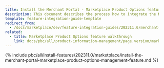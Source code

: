 ```yaml
---
title: Install the Merchant Portal - Marketplace Product Options feature
description: This document describes the process how to integrate the Merchant Portal — Marketplace Product Options Management into a Spryker project.
template: feature-integration-guide-template
redirect_from:
  - /docs/marketplace/dev/feature-integration-guides/202311.0/merchant-portal-marketplace-product-options-management-feature-integration.html
related:
  - title: Marketplace Product Options feature walkthrough
    link: docs/pbc/all/product-information-management/page.version/marketplace/marketplace-product-options-feature-overview.html
---
```


{% include pbc/all/install-features/202311.0/marketplace/install-the-merchant-portal-marketplace-product-options-management-feature.md %} <!-- To edit, see /_includes/pbc/all/install-features/202311.0/marketplace/install-the-merchant-portal-marketplace-product-options-management-feature.md -->
